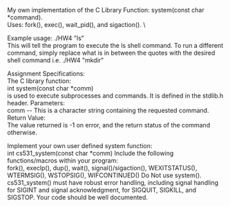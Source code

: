 My own implementation of the C Library Function: system(const char *command). \
Uses: fork(), exec(), wait_pid(), and sigaction(). \

Example usage: ./HW4 "ls"\
This will tell the program to execute the ls shell command. To run a different command, simply replace what is in between the quotes with the desired shell command i.e. ./HW4 "mkdir"

Assignment Specifications:\
The C library function:\
int system(const char *comm)\
is used to execute subprocesses and commands. It is defined in
the stdlib.h header.
Parameters:\
comm -- This is a character string containing the requested
command.
Return Value:\
The value returned is -1 on error, and the return status of the
command otherwise.

Implement your own user defined system function:\
int cs531_system(const char *comm)
Include the following functions/macros within your program:\
fork(), execlp(), dup(), wait(), signal()/sigaction(),
WEXITSTATUS(), WTERMSIG(), WSTOPSIG(), WIFCONTINUED()
Do Not use system().
cs531_system() must have robust error handling, including signal
handling for SIGINT and signal acknowledgment, for SIGQUIT,
SIGKILL, and SIGSTOP. Your code should be well documented.
